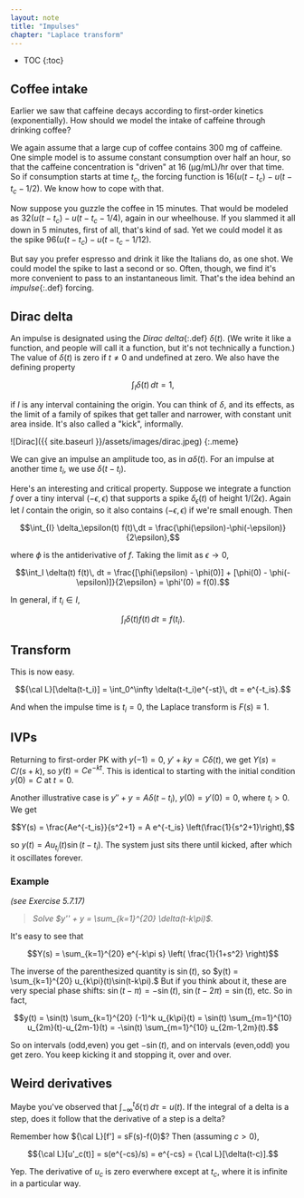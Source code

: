 ```yaml
---
layout: note
title: "Impulses"
chapter: "Laplace transform"
---
```

* TOC
{:toc}

## Coffee intake

Earlier we saw that caffeine decays according to first-order kinetics (exponentially). How should we model the intake of caffeine through drinking coffee? 

We again assume that a large cup of coffee contains 300 mg of caffeine. One simple model is to assume constant consumption over half an hour, so that the caffeine concentration is "driven" at 16 (μg/mL)/hr over that time. So if consumption starts at time $t_c$, the forcing function is $16(u(t-t_c) - u(t-t_c-1/2)$. We know how to cope with that.

Now suppose you guzzle the coffee in 15 minutes. That would be modeled as $32(u(t-t_c) - u(t-t_c-1/4)$, again in our wheelhouse. If you slammed it all down in 5 minutes, first of all, that's kind of sad. Yet we could model it as the spike $96(u(t-t_c) - u(t-t_c-1/12)$.

But say you prefer espresso and drink it like the Italians do, as one shot. We could model the spike to last a second or so. Often, though, we find it's more convenient to pass to an instantaneous limit. That's the idea behind an *impulse*{:.def} forcing.

## Dirac delta

An impulse is designated using the *Dirac delta*{:.def} $\delta(t)$. (We write it like a function, and people will call it a function, but it's not technically a function.) The value of $\delta(t)$ is zero if $t\neq 0$ and undefined at zero. We also have the defining property

$$ \int_I \delta(t)\, dt = 1,$$

if $I$ is any interval containing the origin. You can think of $\delta$, and its effects, as the limit of a family of spikes that get taller and narrower, with constant unit area inside. It's also called a "kick", informally.

![Dirac]({{ site.baseurl }}/assets/images/dirac.jpeg)
{:.meme}

We can give an impulse an amplitude too, as in $a\delta(t)$. For an impulse at another time $t_i$, we use $\delta(t-t_i)$.

Here's an interesting and critical property. Suppose we integrate a function $f$ over a tiny interval $(-\epsilon,\epsilon)$ that supports a spike $\delta_\epsilon(t)$ of height $1/(2\epsilon)$. Again let $I$ contain the origin, so it also contains $(-\epsilon,\epsilon)$ if we're small enough. Then

$$\int_{I} \delta_\epsilon(t) f(t)\,dt = \frac{\phi(\epsilon)-\phi(-\epsilon)}{2\epsilon},$$

where $\phi$ is the antiderivative of $f$. Taking the limit as $\epsilon\to 0$,

$$\int_I \delta(t) f(t)\, dt  = \frac{[\phi(\epsilon) - \phi(0)] + [\phi(0) - \phi(-\epsilon)]}{2\epsilon} = \phi'(0) = f(0).$$

In general, if $t_i\in I$,

$$\int_I \delta(t) f(t)\, dt = f(t_i).$$

## Transform

This is now easy.

$${\cal L}[\delta(t-t_i)] = \int_0^\infty \delta(t-t_i)e^{-st}\, dt = e^{-t_is}.$$

And when the impulse time is $t_i=0$, the Laplace transform is $F(s)\equiv 1$.

## IVPs

Returning to first-order PK with $y(-1)=0$, $y'+ky = C\delta(t)$, we get $Y(s) = C/(s+k)$, so $y(t)=Ce^{-kt}$. This is identical to starting with the initial condition $y(0)=C$ at $t=0$.

Another illustrative case is $y'' +y=A\delta(t-t_i)$, $y(0)=y'(0)=0$, where $t_i>0$. We get

$$Y(s) = \frac{Ae^{-t_is}}{s^2+1} = A e^{-t_is} \left(\frac{1}{s^2+1}\right),$$

so $y(t)=A u_{t_i}(t) \sin(t-t_i)$. The system just sits there until kicked, after which it oscillates forever.

### Example 

*(see Exercise 5.7.17)* 

> *Solve $y'' + y = \sum_{k=1}^{20} \delta(t-k\pi)$.*

It's easy to see that

$$Y(s) = \sum_{k=1}^{20} e^{-k\pi s} \left( \frac{1}{1+s^2} \right)$$

The inverse of the parenthesized quantity is $\sin(t)$, so $y(t) = \sum_{k=1}^{20} u_{k\pi}(t)\sin(t-k\pi).$ But if you think about it, these are very special phase shifts: $\sin(t-\pi)=-\sin(t)$, $\sin(t-2\pi)=\sin(t)$, etc. So in fact,

$$y(t) = \sin(t) \sum_{k=1}^{20} (-1)^k u_{k\pi}(t) = \sin(t) \sum_{m=1}^{10} u_{2m}(t)-u_{2m-1}(t)
= -\sin(t) \sum_{m=1}^{10} u_{2m-1,2m}(t).$$

So on intervals (odd,even) you get $-\sin(t)$, and on intervals (even,odd) you get zero. You keep kicking it and stopping it, over and over.

## Weird derivatives

Maybe you've observed that $\int_{-\infty}^t \delta(\tau)\, d\tau = u(t)$. If the integral of a delta is a step, does it follow that the derivative of a step is a delta? 

Remember how ${\cal L}[f'] = sF(s)-f(0)$? Then (assuming $c>0$),

$${\cal L}[u'_c(t)] = s(e^{-cs}/s) = e^{-cs} = {\cal L}[\delta(t-c)].$$

Yep. The derivative of $u_c$ is zero everwhere except at $t_c$, where it is infinite in a particular way. 


